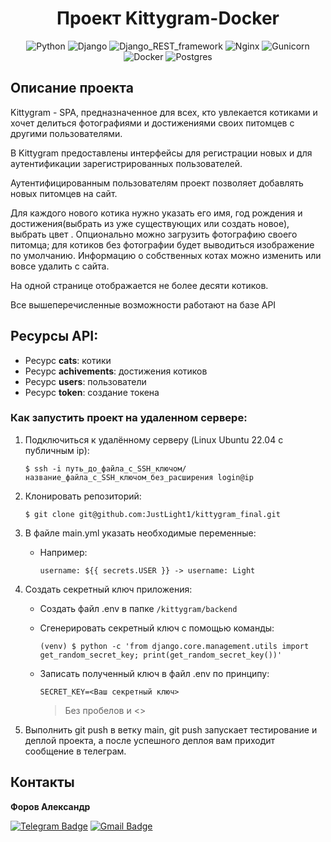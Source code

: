 <div align=center>

# Проект Kittygram-Docker

![Python](https://img.shields.io/badge/Python-3.9.10-blue)
![Django](https://img.shields.io/badge/Django-3.2.3-blue)
![Django_REST_framework](https://img.shields.io/badge/Django_REST_framework-3.12.4-blue)
![Nginx](https://img.shields.io/badge/Nginx-1.22.1-blue)
![Gunicorn](https://img.shields.io/badge/Gunicorn-20.1.0-blue)
![Docker](https://img.shields.io/badge/Docker-4.20.10-blue)
![Postgres](https://img.shields.io/badge/Postgres-13.10-blue)
</div>

## Описание проекта

Kittygram - SPA, предназначенное для всех, кто увлекается котиками и хочет делиться фотографиями и достижениями своих питомцев с другими пользователями.

В Kittygram предоставлены интерфейсы для регистрации новых и для аутентификации зарегистрированных пользователей.

Аутентифицированным пользователям проект позволяет добавлять новых питомцев на сайт.

Для каждого нового котика нужно указать его имя, год рождения и достижения(выбрать из уже существующих или создать новое), выбрать цвет . Опционально можно загрузить фотографию своего питомца; для котиков без фотографии будет выводиться изображение по умолчанию. Информацию о собственных котах можно изменить или вовсе удалить с сайта.

На одной странице отображается не более десяти котиков.

Все вышеперечисленные возможности работают на базе API

## Ресурсы API:
- Ресурс **cats**: котики
- Ресурс **achivements**: достижения котиков
- Ресурс **users**: пользователи
- Ресурс **token**: создание токена

### Как запустить проект на удаленном сервере:

1. Подключиться к удалённому серверу (Linux Ubuntu 22.04 с публичным ip):

   ```
   $ ssh -i путь_до_файла_с_SSH_ключом/название_файла_с_SSH_ключом_без_расширения login@ip
   ```

2. Клонировать репозиторий:
   ```
   $ git clone git@github.com:JustLight1/kittygram_final.git
   ```

3. В файле main.yml указать необходимые переменные:
    * Например:

        ```
        username: ${{ secrets.USER }} -> username: Light
        ```

4. Создать секретный ключ приложения:

    * Создать файл .env в папке ```/kittygram/backend```

    * Сгенерировать секретный ключ с помощью команды:

        ```
        (venv) $ python -c 'from django.core.management.utils import get_random_secret_key; print(get_random_secret_key())'
        ```

    *  Записать полученный ключ в файл .env по принципу:

        ```
        SECRET_KEY=<Ваш секретный ключ>
        ```
        > Без пробелов и <>

5. Выполнить git push в ветку main, git push запускает тестирование и деплой проекта, а после успешного деплоя вам приходит сообщение в телеграм.


## Контакты
**Форов Александр** 

[![Telegram Badge](https://img.shields.io/badge/-Light_88-blue?style=social&logo=telegram&link=https://t.me/Light_88)](https://t.me/Light_88) [![Gmail Badge](https://img.shields.io/badge/forov.py@gmail.com-c14438?style=flat&logo=Gmail&logoColor=white&link=mailto:forov.py@gmail.com)](mailto:forov.py@gmail.com)